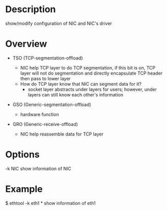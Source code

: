 # Description
show/modify configuration of NIC and NIC's driver

# Overview
* TSO (TCP-segmentation-offload)
    * NIC help TCP layer to do TCP segmentation, if this bit is on, TCP layer will not do segmentation and directly encapsulate TCP header then pass to lower layer
    * How do TCP layer know that NIC can segment data for it?
        * socket layer abstracts under layers for users; however, under layers can still know each other's information

* GSO (Generic-segmentation-offload)
    * hardware function

* GRO (Generic-receive-offload)
    * NIC help reassemble data for TCP layer



# Options
-k NIC
    show information of NIC

    
# Example
$ ethtool -k eth1
    * show information of eth1


